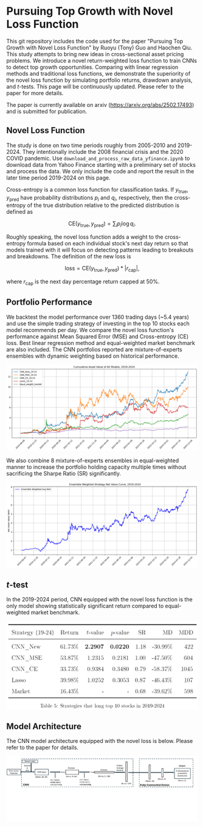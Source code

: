 # Pursuing Top Growth with Novel Loss Function

This git repository includes the code used for the paper "Pursuing Top Growth with Novel Loss Function" by Ruoyu (Tony) Guo and Haochen Qiu. This study attempts to bring new ideas in cross-sectional asset pricing problems. We introduce a novel return-weighted loss function to train CNNs to detect top growth opportunities. Comparing with linear regression methods and traditional loss functions, we demonstrate the superiority of the novel loss function by simulating portfolio returns, drawdown analysis, and $t$-tests. This page will be continuously updated. Please refer to the paper for more details.

The paper is currently available on arxiv (https://arxiv.org/abs/2502.17493) and is submitted for publication.

## Novel Loss Function

The study is done on two time periods roughly from 2005-2010 and 2019-2024. They intentionally include the 2008 financial crisis and the 2020 COVID pandemic. Use `download_and_process_raw_data_yfinance.ipynb` to download data from Yahoo Finance starting with a preliminary set of stocks and process the data. We only include the code and report the result in the later time period 2019-2024 on this page. 

Cross-entropy is a common loss function for classification tasks. If $y_{\text{true}}, y_{\text{pred}}$ have probability distributions $p_i$ and $q_i$, respectively, then the cross-entropy of the true distribution relative to the predicted distribution is defined as 

$$\text{CE}(y_{\text{true}}, y_{\text{pred}}) =  \sum_i p_i \log q_i.$$

Roughly speaking, the novel loss function adds a weight to the cross-entropy formula based on each individual stock's next day return so that models trained with it will focus on detecting patterns leading to breakouts and breakdowns. The definition of the new loss is 

$$\mathrm{loss} = \mathrm{CE}(y_{\text{true}}, y_{\text{pred}}) * |r_{\text{cap}}|,$$

where $r_{\text{cap}}$ is the next day percentage return capped at 50%.

## Portfolio Performance

We backtest the model performance over 1360 trading days (~5.4 years) and use the simple trading strategy of investing in the top 10 stocks each model recommends per day. We compare the novel loss function's performance against Mean Squared Error (MSE) and Cross-entropy (CE) loss. Best linear regression method and equal-weighted market benchmark are also included. The CNN portfolios reported are mixture-of-experts ensembles with dynamic weighting based on historical performance.

![portfolio return of all models](/images/Cumulative_Asset_Value_of_All_Models_2019-2024.png)

We also combine 8 mixture-of-experts ensembles in equal-weighted manner to increase the portfolio holding capacity multiple times without sacrificing the Sharpe Ratio (SR) significantly.

![portfolio of combining mixture-of-experts](images/NAV_19-24.png)

## $t$-test
In the 2019-2024 period, CNN equipped with the novel loss function is the only model showing statistically significant return compared to equal-weighted market benchmark.

![t-test table](images/t-test-table.png)

## Model Architecture
The CNN model architecture equipped with the novel loss is below. Please refer to the paper for details.

![CNN architecture](images/CNN_architecture.png)
